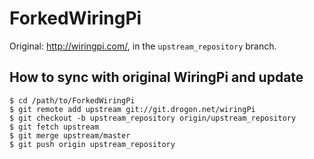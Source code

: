 # ForkedWiringPi
Original: http://wiringpi.com/, in the ```upstream_repository``` branch.

## How to sync with original WiringPi and update

```console
$ cd /path/to/ForkedWiringPi
$ git remote add upstream git://git.drogon.net/wiringPi
$ git checkout -b upstream_repository origin/upstream_repository
$ git fetch upstream
$ git merge upstream/master
$ git push origin upstream_repository
```
